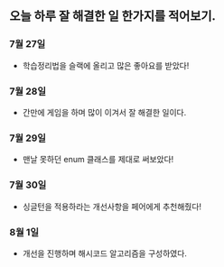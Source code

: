 ## 오늘 하루 잘 해결한 일 한가지를 적어보기.

### 7월 27일 
- 학습정리법을 슬랙에 올리고 많은 좋아요를 받았다!
### 7월 28일
- 간만에 게임을 하며 많이 이겨서 잘 해결한 일이다.
### 7월 29일 
- 맨날 못하던 enum 클래스를 제대로 써보았다!
### 7월 30일 
- 싱글턴을 적용하라는 개선사항을 페어에게 추천해줬다!
### 8월 1일 
- 개선을 진행하며 해시코드 알고리즘을 구성하였다.